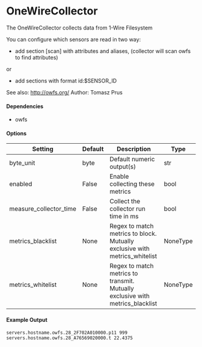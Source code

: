 <!--This file was generated from the python source
Please edit the source to make changes
-->
OneWireCollector
=====

The OneWireCollector collects data from 1-Wire Filesystem

You can configure which sensors are read in two way:

-  add section [scan] with attributes and aliases,
   (collector will scan owfs to find attributes)

or

- add sections with format id:$SENSOR_ID

See also: http://owfs.org/
Author: Tomasz Prus

#### Dependencies

 * owfs


#### Options

Setting | Default | Description | Type
--------|---------|-------------|-----
byte_unit | byte | Default numeric output(s) | str
enabled | False | Enable collecting these metrics | bool
measure_collector_time | False | Collect the collector run time in ms | bool
metrics_blacklist | None | Regex to match metrics to block. Mutually exclusive with metrics_whitelist | NoneType
metrics_whitelist | None | Regex to match metrics to transmit. Mutually exclusive with metrics_blacklist | NoneType

#### Example Output

```
servers.hostname.owfs.28_2F702A010000.p11 999
servers.hostname.owfs.28_A76569020000.t 22.4375
```

